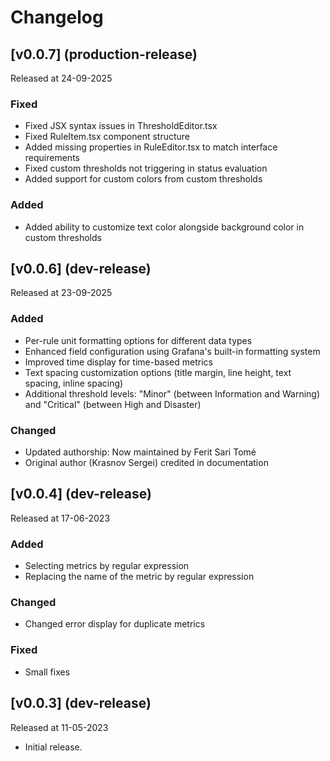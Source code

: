 # Changelog

## [v0.0.7] (production-release)

Released at 24-09-2025

### Fixed

- Fixed JSX syntax issues in ThresholdEditor.tsx
- Fixed RuleItem.tsx component structure
- Added missing properties in RuleEditor.tsx to match interface requirements
- Fixed custom thresholds not triggering in status evaluation
- Added support for custom colors from custom thresholds

### Added

- Added ability to customize text color alongside background color in custom thresholds

## [v0.0.6] (dev-release)

Released at 23-09-2025

### Added

- Per-rule unit formatting options for different data types
- Enhanced field configuration using Grafana's built-in formatting system
- Improved time display for time-based metrics
- Text spacing customization options (title margin, line height, text spacing, inline spacing)
- Additional threshold levels: "Minor" (between Information and Warning) and "Critical" (between High and Disaster)

### Changed

- Updated authorship: Now maintained by Ferit Sari Tomé
- Original author (Krasnov Sergei) credited in documentation

## [v0.0.4] (dev-release)

Released at 17-06-2023

### Added

- Selecting metrics by regular expression
- Replacing the name of the metric by regular expression

### Changed

- Changed error display for duplicate metrics

### Fixed

- Small fixes

## [v0.0.3] (dev-release)

Released at 11-05-2023

* Initial release.